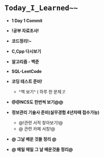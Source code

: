 # `Today_I_Learned~~`

- **1 Day 1 Commit**
- **!공부 자료조사!**
- **코드정리!~**
- **C,Cpp 다시보기**
- **알고리즘 - 백준**
- **SQL-LeetCode**
- **코딩 테스트 준비!**
  - ^책 보기^ ( 하루 한 문제 )!
- **@@NCS도 한번씩 보기@@**
- **정보관리 기술사 준비(실무경험 4년차때 접수가능)**
  - @!관련 서적 찾아보기!@
  - @ 관련 카페 서칭!@
- **@ 그날 배운 것들 정리 @**

- **@ 매일 매일 그 날 배운것을 정리@**
